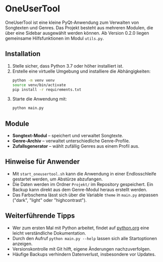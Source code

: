 # OneUserTool

OneUserTool ist eine kleine PyQt-Anwendung zum Verwalten von Songtexten und Genres. Das Projekt besteht aus mehreren Modulen, die über eine Sidebar ausgewählt werden können. Ab Version 0.2.0 liegen gemeinsame Hilfsfunktionen im Modul `utils.py`.

## Installation

1. Stelle sicher, dass Python 3.7 oder höher installiert ist.
2. Erstelle eine virtuelle Umgebung und installiere die Abhängigkeiten:
   ```bash
   python -m venv venv
   source venv/bin/activate
   pip install -r requirements.txt
   ```
3. Starte die Anwendung mit:
   ```bash
   python main.py
   ```

## Module

- **Songtext-Modul** – speichert und verwaltet Songtexte.
- **Genre-Archiv** – verwaltet unterschiedliche Genre-Profile.
- **Zufallsgenerator** – wählt zufällig Genres aus einem Profil aus.

## Hinweise für Anwender

- Mit `start_oneusertool.sh` kann die Anwendung in einer Endlosschleife gestartet werden, um Abstürze abzufangen.
- Die Daten werden im Ordner `Projekt/` im Repository gespeichert. Ein Backup kann direkt aus dem Genre-Modul heraus erstellt werden.
- Das Farbschema lässt sich über die Variable `theme` in `main.py` anpassen ("dark", "light" oder "highcontrast").

## Weiterführende Tipps

- Wer zum ersten Mal mit Python arbeitet, findet auf [python.org](https://www.python.org/doc/) eine leicht verständliche Dokumentation.
- Durch den Aufruf `python main.py --help` lassen sich alle Startoptionen anzeigen.
- Versionskontrolle mit Git hilft, eigene Änderungen nachzuverfolgen.
- Häufige Backups verhindern Datenverlust, insbesondere vor Updates.

